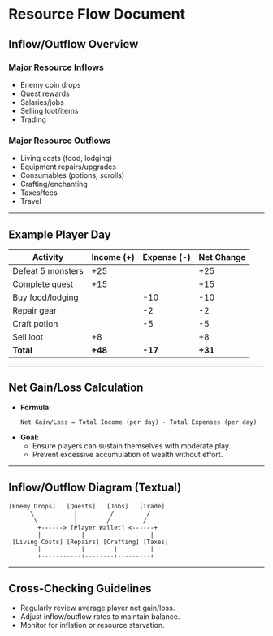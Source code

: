 # Resource Flow Document

## Inflow/Outflow Overview

### Major Resource Inflows
- Enemy coin drops
- Quest rewards
- Salaries/jobs
- Selling loot/items
- Trading

### Major Resource Outflows
- Living costs (food, lodging)
- Equipment repairs/upgrades
- Consumables (potions, scrolls)
- Crafting/enchanting
- Taxes/fees
- Travel

---

## Example Player Day

| Activity         | Income (+) | Expense (-) | Net Change |
|------------------|------------|-------------|------------|
| Defeat 5 monsters| +25        |             | +25        |
| Complete quest   | +15        |             | +15        |
| Buy food/lodging |            | -10         | -10        |
| Repair gear      |            | -2          | -2         |
| Craft potion     |            | -5          | -5         |
| Sell loot        | +8         |             | +8         |
| **Total**        | **+48**    | **-17**     | **+31**    |

---

## Net Gain/Loss Calculation

- **Formula:**
  ```
  Net Gain/Loss = Total Income (per day) - Total Expenses (per day)
  ```
- **Goal:**
  - Ensure players can sustain themselves with moderate play.
  - Prevent excessive accumulation of wealth without effort.

---

## Inflow/Outflow Diagram (Textual)

```
[Enemy Drops]   [Quests]   [Jobs]   [Trade]
      \           |         /         /
       \          |        /         /
        +------> [Player Wallet] <------+
        |           |                  |
 [Living Costs] [Repairs] [Crafting] [Taxes]
        |           |        |         |
        +-----------+--------+---------+
```

---

## Cross-Checking Guidelines
- Regularly review average player net gain/loss.
- Adjust inflow/outflow rates to maintain balance.
- Monitor for inflation or resource starvation. 
